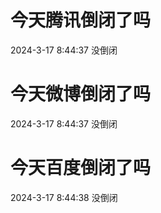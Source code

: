 # 今天腾讯倒闭了吗

2024-3-17 8:44:37 没倒闭

# 今天微博倒闭了吗

2024-3-17 8:44:37 没倒闭

# 今天百度倒闭了吗

2024-3-17 8:44:38 没倒闭

